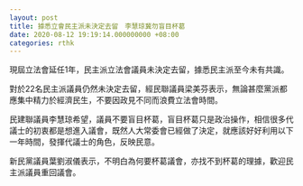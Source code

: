 ```yaml
---
layout: post
title: 據悉立會民主派未決定去留　李慧琼冀勿盲目杯葛
date: 2020-08-12 19:19:14.000000000 +08:00
categories: rthk
---
```


現屆立法會延任1年，民主派立法會議員未決定去留，據悉民主派至今未有共識。

對於22名民主派議員仍然未決定去留，經民聯議員梁美芬表示，無論甚麼黨派都應集中精力於經濟民生，不要因政見不同而浪費立法會時間。

民建聯議員李慧琼希望，議員不要盲目杯葛，盲目杯葛只是政治操作，相信很多代議士的初衷都是想進入議會，既然人大常委會已經做了決定，就應該好好利用以下一年時間，發揮代議士的角色，反映民意。

新民黨議員葉劉淑儀表示，不明白為何要杯葛議會，亦找不到杯葛的理據，歡迎民主派議員重回議會。
